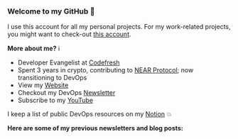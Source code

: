 ### Welcome to my GitHub :turtle:

I use this account for all my personal projects. For my work-related projects, you might want to check-out [this account](https://github.com/anais-codefresh).

**More about me?** :information_source:
* Developer Evangelist at [Codefresh](https://codefresh.io/)
* Spent 3 years in crypto, contributing to [NEAR Protocol](https://github.com/near); now transitioning to DevOps
* View my [Website](https://anaisurl.com/)
* Checkout my DevOps [Newsletter](https://blog.anaisurl.com/tag/devops)
* Subscribe to my [YouTube](https://www.youtube.com/channel/UCb4mfRT5UWpjoUQRcIE2qOQ)

I keep a list of public DevOps resources on my [Notion](https://www.notion.so/DevOps-Diary-2e5c82e48d374442858fc8295070a4b8) :boom:

**Here are some of my previous newsletters and blog posts:**
<!-- BLOG-POST-LIST:START -->
<!-- BLOG-POST-LIST:END -->

